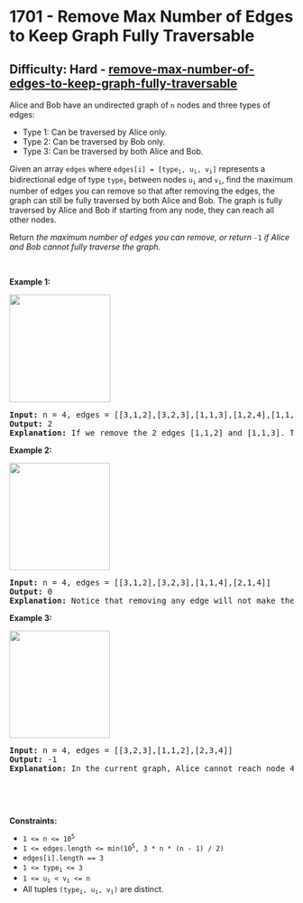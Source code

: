 <h1>1701 - Remove Max Number of Edges to Keep Graph Fully Traversable</h1><h2>Difficulty: Hard - <a href="https://leetcode.com/problems/remove-max-number-of-edges-to-keep-graph-fully-traversable/">remove-max-number-of-edges-to-keep-graph-fully-traversable</a></h2><p>Alice and Bob have an undirected graph of <code>n</code> nodes and three types of edges:</p>

<ul>
	<li>Type 1: Can be traversed by Alice only.</li>
	<li>Type 2: Can be traversed by Bob only.</li>
	<li>Type 3: Can be traversed by both Alice and Bob.</li>
</ul>

<p>Given an array <code>edges</code> where <code>edges[i] = [type<sub>i</sub>, u<sub>i</sub>, v<sub>i</sub>]</code> represents a bidirectional edge of type <code>type<sub>i</sub></code> between nodes <code>u<sub>i</sub></code> and <code>v<sub>i</sub></code>, find the maximum number of edges you can remove so that after removing the edges, the graph can still be fully traversed by both Alice and Bob. The graph is fully traversed by Alice and Bob if starting from any node, they can reach all other nodes.</p>

<p>Return <em>the maximum number of edges you can remove, or return</em> <code>-1</code> <em>if Alice and Bob cannot fully traverse the graph.</em></p>

<p>&nbsp;</p>
<p><strong class="example">Example 1:</strong></p>

<p><strong><img alt="" src="https://assets.leetcode.com/uploads/2020/08/19/ex1.png" style="width: 179px; height: 191px;" /></strong></p>

<pre>
<strong>Input:</strong> n = 4, edges = [[3,1,2],[3,2,3],[1,1,3],[1,2,4],[1,1,2],[2,3,4]]
<strong>Output:</strong> 2
<strong>Explanation: </strong>If we remove the 2 edges [1,1,2] and [1,1,3]. The graph will still be fully traversable by Alice and Bob. Removing any additional edge will not make it so. So the maximum number of edges we can remove is 2.
</pre>

<p><strong class="example">Example 2:</strong></p>

<p><strong><img alt="" src="https://assets.leetcode.com/uploads/2020/08/19/ex2.png" style="width: 178px; height: 190px;" /></strong></p>

<pre>
<strong>Input:</strong> n = 4, edges = [[3,1,2],[3,2,3],[1,1,4],[2,1,4]]
<strong>Output:</strong> 0
<strong>Explanation: </strong>Notice that removing any edge will not make the graph fully traversable by Alice and Bob.
</pre>

<p><strong class="example">Example 3:</strong></p>

<p><strong><img alt="" src="https://assets.leetcode.com/uploads/2020/08/19/ex3.png" style="width: 178px; height: 190px;" /></strong></p>

<pre>
<strong>Input:</strong> n = 4, edges = [[3,2,3],[1,1,2],[2,3,4]]
<strong>Output:</strong> -1
<b>Explanation: </b>In the current graph, Alice cannot reach node 4 from the other nodes. Likewise, Bob cannot reach 1. Therefore it&#39;s impossible to make the graph fully traversable.</pre>

<p>&nbsp;</p>

<p>&nbsp;</p>
<p><strong>Constraints:</strong></p>

<ul>
	<li><code>1 &lt;= n &lt;= 10<sup>5</sup></code></li>
	<li><code>1 &lt;= edges.length &lt;= min(10<sup>5</sup>, 3 * n * (n - 1) / 2)</code></li>
	<li><code>edges[i].length == 3</code></li>
	<li><code>1 &lt;= type<sub>i</sub> &lt;= 3</code></li>
	<li><code>1 &lt;= u<sub>i</sub> &lt; v<sub>i</sub> &lt;= n</code></li>
	<li>All tuples <code>(type<sub>i</sub>, u<sub>i</sub>, v<sub>i</sub>)</code> are distinct.</li>
</ul>
